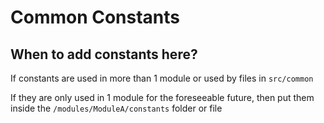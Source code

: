 # Common Constants

## When to add constants here?

If constants are used in more than 1 module or used by files in `src/common`

If they are only used in 1 module for the foreseeable future, then put them
inside the `/modules/ModuleA/constants` folder or file
